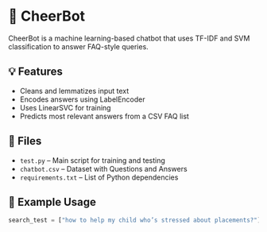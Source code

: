 # 🤖 CheerBot

CheerBot is a machine learning-based chatbot that uses TF-IDF and SVM classification to answer FAQ-style queries.

## 💡 Features

- Cleans and lemmatizes input text
- Encodes answers using LabelEncoder
- Uses LinearSVC for training
- Predicts most relevant answers from a CSV FAQ list

## 📁 Files

- `test.py` – Main script for training and testing
- `chatbot.csv` – Dataset with Questions and Answers
- `requirements.txt` – List of Python dependencies

## 📌 Example Usage

```python
search_test = ["how to help my child who’s stressed about placements?"]

